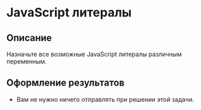 # JavaScript литералы

## Описание
Назначьте все возможные JavaScript литералы  различным переменным.

## Оформление результатов
- Вам не нужно ничего отправлять при решении этой задачи.
